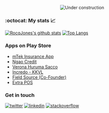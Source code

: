 <div align="center">
  
![Under construction](https://user-images.githubusercontent.com/282759/84681715-8c7cb580-af02-11ea-85a4-05d069c72121.gif)

</div>

### :octocat: My stats :chart_with_upwards_trend:
[![RocqJones's github stats](https://github-readme-stats.vercel.app/api?username=RocqJones&show_icons=true&line_height=21&show_icons=true&theme=vue&hide_border=true)](https://github.com/anuraghazra/github-readme-stats)
[![Top Langs](https://github-readme-stats.vercel.app/api/top-langs/?username=RocqJones&show_icons=true&layout=compact&theme=vue&hide_border=true&langs_count=10&hide=html,css,jupyter%20notebook,hack)](https://github.com/anuraghazra/github-readme-stats)


### Apps on Play Store 
- [mTek Insurance App](https://play.google.com/store/apps/details?id=com.hillcroft.apps.mtek)
- [Ngao Credit](https://play.google.com/store/apps/details?id=com.extrainch.ngaocredit)
- [Verona Huruma Sacco](https://play.google.com/store/apps/details?id=com.extrainch.vhs)
- [Incredo - KKVL](https://play.google.com/store/apps/details?id=com.extrainch.kkvl)
- [Field Source (Co-Founder)](https://play.google.com/store/apps/details?id=com.apps.fieldsource)
- [Extra POS](https://play.google.com/store/apps/details?id=com.extrainch.extrapos)

### Get in touch
<p>
  <a href="https://twitter.com/RocqJones"><img src="https://img.icons8.com/color/50/000000/twitter-squared.png" alt="twitter"/></a>
  <a href="https://www.linkedin.com/in/jones-mbindyo/"><img src="https://img.icons8.com/color/50/000000/linkedin.png" alt="linkedin"/></a>
  <a href="https://stackoverflow.com/users/11779588/rocqjones"><img src="https://img.icons8.com/color/50/000000/stackoverflow.png" alt="stackoverflow"/></a>
<p>
